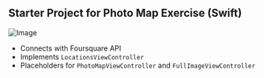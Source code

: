 ## Starter Project for Photo Map Exercise (Swift)
![Image](photomap.gif)

- Connects with Foursquare API
- Implements `LocationsViewController`
- Placeholders for `PhotoMapViewController` and `FullImageViewController`

    
